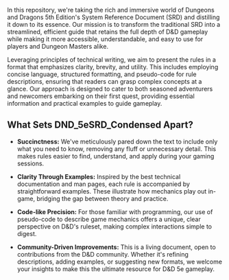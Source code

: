 In this repository, we're taking the rich and immersive world of Dungeons and Dragons 5th Edition's System Reference Document (SRD) and distilling it down to its essence. Our mission is to transform the traditional SRD into a streamlined, efficient guide that retains the full depth of D&D gameplay while making it more accessible, understandable, and easy to use for players and Dungeon Masters alike.

Leveraging principles of technical writing, we aim to present the rules in a format that emphasizes clarity, brevity, and utility. This includes employing concise language, structured formatting, and pseudo-code for rule descriptions, ensuring that readers can grasp complex concepts at a glance. Our approach is designed to cater to both seasoned adventurers and newcomers embarking on their first quest, providing essential information and practical examples to guide gameplay.

## What Sets DND_5eSRD_Condensed Apart?

- **Succinctness:** We've meticulously pared down the text to include only what you need to know, removing any fluff or unnecessary detail. This makes rules easier to find, understand, and apply during your gaming sessions.

- **Clarity Through Examples:** Inspired by the best technical documentation and man pages, each rule is accompanied by straightforward examples. These illustrate how mechanics play out in-game, bridging the gap between theory and practice.

- **Code-like Precision:** For those familiar with programming, our use of pseudo-code to describe game mechanics offers a unique, clear perspective on D&D's ruleset, making complex interactions simple to digest.

- **Community-Driven Improvements:** This is a living document, open to contributions from the D&D community. Whether it's refining descriptions, adding examples, or suggesting new formats, we welcome your insights to make this the ultimate resource for D&D 5e gameplay.

